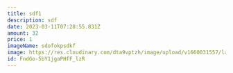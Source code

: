 ```yaml
---
title: sdf1
description: sdf
date: 2023-03-11T07:28:55.831Z
amount: 32
price: 1
imageName: sdofokpsdkf
image: https://res.cloudinary.com/dta9vptzh/image/upload/v1660031557/lauren/jon-phillips-bReva9tPYAg-unsplash.jpg
id: FndGo-5bY1jgaPHfF_lzR
---
```

